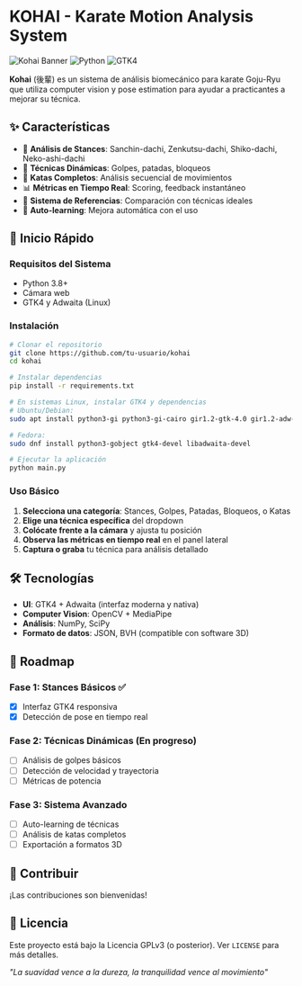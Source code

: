# KOHAI - Karate Motion Analysis System

![Kohai Banner](https://img.shields.io/badge/Karate-Goju--Ryu-red) ![Python](https://img.shields.io/badge/Python-3.8+-blue) ![GTK4](https://img.shields.io/badge/UI-GTK4%2FAdwaita-green)

**Kohai** (後輩) es un sistema de análisis biomecánico para karate Goju-Ryu que utiliza computer vision y pose estimation para ayudar a practicantes a mejorar su técnica.

## ✨ Características

- 🧘 **Análisis de Stances**: Sanchin-dachi, Zenkutsu-dachi, Shiko-dachi, Neko-ashi-dachi
- 👊 **Técnicas Dinámicas**: Golpes, patadas, bloqueos
- 🥋 **Katas Completos**: Análisis secuencial de movimientos
- 📊 **Métricas en Tiempo Real**: Scoring, feedback instantáneo
- 🎯 **Sistema de Referencias**: Comparación con técnicas ideales
- 🧠 **Auto-learning**: Mejora automática con el uso

## 🚀 Inicio Rápido

### Requisitos del Sistema

- Python 3.8+
- Cámara web
- GTK4 y Adwaita (Linux)

### Instalación

```bash
# Clonar el repositorio
git clone https://github.com/tu-usuario/kohai
cd kohai

# Instalar dependencias
pip install -r requirements.txt

# En sistemas Linux, instalar GTK4 y dependencias
# Ubuntu/Debian:
sudo apt install python3-gi python3-gi-cairo gir1.2-gtk-4.0 gir1.2-adw-1

# Fedora:
sudo dnf install python3-gobject gtk4-devel libadwaita-devel

# Ejecutar la aplicación
python main.py
```

### Uso Básico

1. **Selecciona una categoría**: Stances, Golpes, Patadas, Bloqueos, o Katas
2. **Elige una técnica específica** del dropdown
3. **Colócate frente a la cámara** y ajusta tu posición
4. **Observa las métricas en tiempo real** en el panel lateral
5. **Captura o graba** tu técnica para análisis detallado


## 🛠️ Tecnologías

- **UI**: GTK4 + Adwaita (interfaz moderna y nativa)
- **Computer Vision**: OpenCV + MediaPipe
- **Análisis**: NumPy, SciPy
- **Formato de datos**: JSON, BVH (compatible con software 3D)

## 🎯 Roadmap

### Fase 1: Stances Básicos ✅
- [x] Interfaz GTK4 responsiva
- [x] Detección de pose en tiempo real

### Fase 2: Técnicas Dinámicas (En progreso)
- [ ] Análisis de golpes básicos
- [ ] Detección de velocidad y trayectoria
- [ ] Métricas de potencia

### Fase 3: Sistema Avanzado
- [ ] Auto-learning de técnicas
- [ ] Análisis de katas completos
- [ ] Exportación a formatos 3D

## 🤝 Contribuir

¡Las contribuciones son bienvenidas! 

## 📄 Licencia

Este proyecto está bajo la Licencia GPLv3 (o posterior). Ver `LICENSE` para más detalles.


*"La suavidad vence a la dureza, la tranquilidad vence al movimiento"*